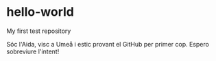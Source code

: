 # hello-world
My first test repository

Sóc l'Aida, visc a Umeå i estic provant el GitHub per primer cop. Espero sobreviure l'intent!
